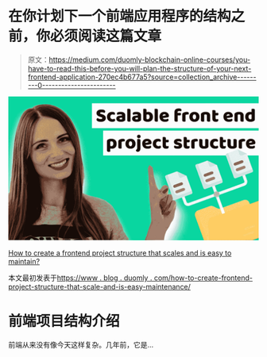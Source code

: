 # 在你计划下一个前端应用程序的结构之前，你必须阅读这篇文章

> 原文：<https://medium.com/duomly-blockchain-online-courses/you-have-to-read-this-before-you-will-plan-the-structure-of-your-next-frontend-application-270ec4b677a5?source=collection_archive---------0----------------------->

![](img/b952e7111c796a4b40ffadf76c54ffdb.png)

[How to create a frontend project structure that scales and is easy to maintain?](https://www.blog.duomly.com/how-to-create-frontend-project-structure-that-scales-and-is-easy-to-maintain/)

本文最初发表于[https://www . blog . duomly . com/how-to-create-frontend-project-structure-that-scale-and-is-easy-maintenance/](https://www.blog.duomly.com/how-to-create-frontend-project-structure-that-scales-and-is-easy-to-maintain/)

# 前端项目结构介绍

前端从来没有像今天这样复杂。几年前，它是…